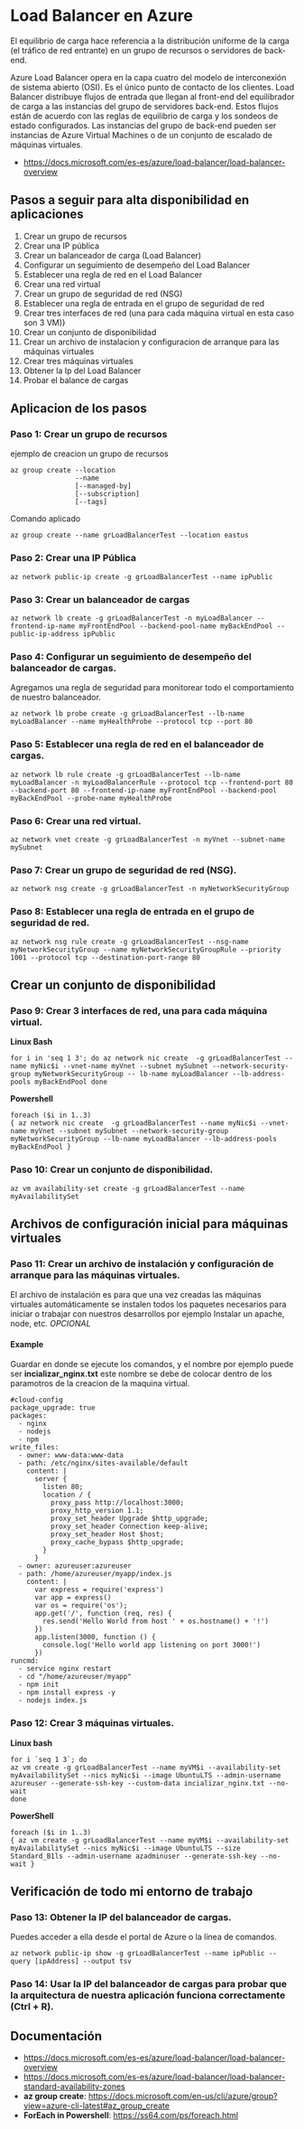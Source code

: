 # Load Balancer en Azure
El equilibrio de carga hace referencia a la distribución uniforme de la carga (el tráfico de red entrante) en un grupo de recursos o servidores de back-end.

Azure Load Balancer opera en la capa cuatro del modelo de interconexión de sistema abierto (OSI). Es el único punto de contacto de los clientes. Load Balancer distribuye flujos de entrada que llegan al front-end del equilibrador de carga a las instancias del grupo de servidores back-end. Estos flujos están de acuerdo con las reglas de equilibrio de carga y los sondeos de estado configurados. Las instancias del grupo de back-end pueden ser instancias de Azure Virtual Machines o de un conjunto de escalado de máquinas virtuales.

- https://docs.microsoft.com/es-es/azure/load-balancer/load-balancer-overview

## Pasos a seguir para alta disponibilidad en aplicaciones 

1. Crear un grupo de recursos
2. Crear una IP pública
3. Crear un balanceador de carga (Load Balancer)
4. Configurar un seguimiento de desempeño del Load Balancer
5. Establecer una regla de red en el Load Balancer
6. Crear una red virtual
7. Crear un grupo de seguridad de red (NSG)
8. Establecer una regla de entrada en el grupo de seguridad de red
9. Crear tres interfaces de red (una para cada máquina virtual en esta caso son 3 VM)}
10. Crear un conjunto de disponibilidad
11. Crear un archivo de instalacion y configuracion de arranque para las máquinas virtuales
12. Crear tres máquinas virtuales
13. Obtener la Ip del Load Balancer
14. Probar el balance de cargas 


## Aplicacion de los pasos
### Paso 1: Crear un grupo de recursos

ejemplo de creacion un grupo de recursos
```b
az group create --location
                --name
                [--managed-by]
                [--subscription]
                [--tags]
```
Comando aplicado
```b
az group create --name grLoadBalancerTest --location eastus
```

### Paso 2: Crear una IP Pública

```b
az network public-ip create -g grLoadBalancerTest --name ipPublic
```

### Paso 3: Crear un balanceador de cargas
```b
az network lb create -g grLoadBalancerTest -n myLoadBalancer --frontend-ip-name myFrontEndPool --backend-pool-name myBackEndPool --public-ip-address ipPublic
```
### Paso 4: Configurar un seguimiento de desempeño del balanceador de cargas. 
Agregamos una regla de seguridad para monitorear todo el comportamiento de nuestro balanceador.
```b
az network lb probe create -g grLoadBalancerTest --lb-name myLoadBalancer --name myHealthProbe --protocol tcp --port 80
```
### Paso 5: Establecer una regla de red en el balanceador de cargas.
```b
az network lb rule create -g grLoadBalancerTest --lb-name myLoadBalancer -n myLoadBalancerRule --protocol tcp --frontend-port 80 --backend-port 80 --frontend-ip-name myFrontEndPool --backend-pool myBackEndPool --probe-name myHealthProbe
```

### Paso 6: Crear una red virtual.
```b
az network vnet create -g grLoadBalancerTest -n myVnet --subnet-name mySubnet
```

### Paso 7: Crear un grupo de seguridad de red (NSG).
```b
az network nsg create -g grLoadBalancerTest -n myNetworkSecurityGroup
```
### Paso 8: Establecer una regla de entrada en el grupo de seguridad de red.
```b
az network nsg rule create -g grLoadBalancerTest --nsg-name myNetworkSecurityGroup --name myNetworkSecurityGroupRule --priority 1001 --protocol tcp --destination-port-range 80
```
## Crear un conjunto de disponibilidad
### Paso 9: Crear 3 interfaces de red, una para cada máquina virtual.
**Linux Bash**
```b
for i in 'seq 1 3'; do az network nic create  -g grLoadBalancerTest --name myNic$i --vnet-name myVnet --subnet mySubnet --network-security-group myNetworkSecurityGroup -- lb-name myLoadBalancer --lb-address-pools myBackEndPool done
```
**Powershell**
```b
foreach ($i in 1..3)
{ az network nic create  -g grLoadBalancerTest --name myNic$i --vnet-name myVnet --subnet mySubnet --network-security-group myNetworkSecurityGroup --lb-name myLoadBalancer --lb-address-pools myBackEndPool }
```
### Paso 10: Crear un conjunto de disponibilidad.
```b
az vm availability-set create -g grLoadBalancerTest --name myAvailabilitySet
```
## Archivos de configuración inicial para máquinas virtuales
### Paso 11: Crear un archivo de instalación y configuración de arranque para las máquinas virtuales.
El archivo de instalación es para que una vez creadas las máquinas virtuales automáticamente se instalen todos los paquetes necesarios para iniciar o trabajar con nuestros desarrollos por ejemplo Instalar un apache, node, etc.  *OPCIONAL*
#### Example 
Guardar en donde se ejecute los comandos, y el nombre por ejemplo puede ser **incializar_nginx.txt** este nombre se debe de colocar dentro de los paramotros de la creacion de la maquina virtual. 
```b
#cloud-config
package_upgrade: true
packages:
  - nginx
  - nodejs
  - npm
write_files:
  - owner: www-data:www-data
  - path: /etc/nginx/sites-available/default
    content: |
      server {
        listen 80;
        location / {
          proxy_pass http://localhost:3000;
          proxy_http_version 1.1;
          proxy_set_header Upgrade $http_upgrade;
          proxy_set_header Connection keep-alive;
          proxy_set_header Host $host;
          proxy_cache_bypass $http_upgrade;
        }
      }
  - owner: azureuser:azureuser
  - path: /home/azureuser/myapp/index.js
    content: |
      var express = require('express')
      var app = express()
      var os = require('os');
      app.get('/', function (req, res) {
        res.send('Hello World from host ' + os.hostname() + '!')
      })
      app.listen(3000, function () {
        console.log('Hello world app listening on port 3000!')
      })
runcmd:
  - service nginx restart
  - cd "/home/azureuser/myapp"
  - npm init
  - npm install express -y
  - nodejs index.js
```

### Paso 12: Crear 3 máquinas virtuales.
**Linux bash**
```b
for i `seq 1 3`; do
az vm create -g grLoadBalancerTest --name myVM$i --availability-set myAvailabilitySet --nics myNic$i --image UbuntuLTS --admin-username azureuser --generate-ssh-key --custom-data incializar_nginx.txt --no-wait
done
```
**PowerShell**
```b
foreach ($i in 1..3)
{ az vm create -g grLoadBalancerTest --name myVM$i --availability-set myAvailabilitySet --nics myNic$i --image UbuntuLTS --size Standard_B1ls --admin-username azadminuser --generate-ssh-key --no-wait }
```

## Verificación de todo mi entorno de trabajo
### Paso 13: Obtener la IP del balanceador de cargas. 
Puedes acceder a ella desde el portal de Azure o la línea de comandos.
```b
az network public-ip show -g grLoadBalancerTest --name ipPublic --query [ipAddress] --output tsv
```
### Paso 14: Usar la IP del balanceador de cargas para probar que la arquitectura de nuestra aplicación funciona correctamente (Ctrl + R).

## Documentación 
- https://docs.microsoft.com/es-es/azure/load-balancer/load-balancer-overview
- https://docs.microsoft.com/es-es/azure/load-balancer/load-balancer-standard-availability-zones
- **az group create**: https://docs.microsoft.com/en-us/cli/azure/group?view=azure-cli-latest#az_group_create
- **ForEach in Powershell**: https://ss64.com/ps/foreach.html



